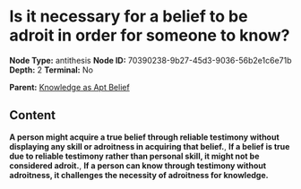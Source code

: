 # Is it necessary for a belief to be adroit in order for someone to know?

**Node Type:** antithesis
**Node ID:** 70390238-9b27-45d3-9036-56b2e1c6e71b
**Depth:** 2
**Terminal:** No

**Parent:** [Knowledge as Apt Belief](knowledge-as-apt-belief.md)

## Content

**A person might acquire a true belief through reliable testimony without displaying any skill or adroitness in acquiring that belief.**, **If a belief is true due to reliable testimony rather than personal skill, it might not be considered adroit.**, **If a person can know through testimony without adroitness, it challenges the necessity of adroitness for knowledge.**
